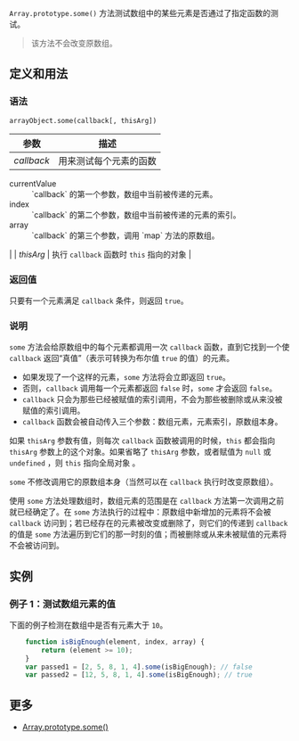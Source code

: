 `Array.prototype.some()` 方法测试数组中的某些元素是否通过了指定函数的测试。

> 该方法不会改变原数组。

## 定义和用法

### 语法

`arrayObject.some(callback[, thisArg])`

| 参数 | 描述 |
| --- | --- |
| _callback_ | 用来测试每个元素的函数

<dl class="dl-horizontal">

<dt>currentValue</dt>

<dd>`callback` 的第一个参数，数组中当前被传递的元素。</dd>

<dt>index</dt>

<dd>`callback` 的第二个参数，数组中当前被传递的元素的索引。</dd>

<dt>array</dt>

<dd>`callback` 的第三个参数，调用 `map` 方法的原数组。</dd>

</dl>

 |
| _thisArg_ | 执行 `callback` 函数时 `this` 指向的对象 |

### 返回值

只要有一个元素满足 `callback` 条件，则返回 `true`。

### 说明

`some` 方法会给原数组中的每个元素都调用一次 `callback` 函数，直到它找到一个使 `callback` 返回“真值”（表示可转换为布尔值 `true` 的值）的元素。

*   如果发现了一个这样的元素，`some` 方法将会立即返回 `true`。
*   否则，`callback` 调用每一个元素都返回 `false` 时，`some` 才会返回 `false`。
*   `callback` 只会为那些已经被赋值的索引调用，不会为那些被删除或从来没被赋值的索引调用。
*   `callback` 函数会被自动传入三个参数：数组元素，元素索引，原数组本身。

如果 `thisArg` 参数有值，则每次 `callback` 函数被调用的时候，`this` 都会指向 `thisArg` 参数上的这个对象。如果省略了 `thisArg` 参数，或者赋值为 `null` 或 `undefined` ，则 `this` 指向全局对象 。

`some` 不修改调用它的原数组本身（当然可以在 `callback` 执行时改变原数组）。

使用 `some` 方法处理数组时，数组元素的范围是在 `callback` 方法第一次调用之前就已经确定了。在 `some` 方法执行的过程中：原数组中新增加的元素将不会被 `callback` 访问到；若已经存在的元素被改变或删除了，则它们的传递到 `callback` 的值是 `some` 方法遍历到它们的那一时刻的值；而被删除或从来未被赋值的元素将不会被访问到。

## 实例

### 例子 1：测试数组元素的值

下面的例子检测在数组中是否有元素大于 `10`。

```javascript
    function isBigEnough(element, index, array) {
        return (element >= 10);
    }
    var passed1 = [2, 5, 8, 1, 4].some(isBigEnough); // false
    var passed2 = [12, 5, 8, 1, 4].some(isBigEnough); // true
```

## 更多

*   [Array.prototype.some()](https://developer.mozilla.org/zh-CN/docs/Web/JavaScript/Reference/Global_Objects/Array/some)